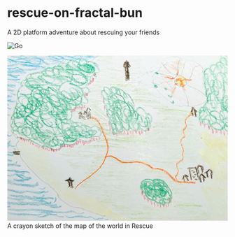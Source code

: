 # rescue-on-fractal-bun
A 2D platform adventure about rescuing your friends


![Go](https://github.com/objarni/rescue-on-fractal-bun/workflows/Go/badge.svg?branch=main&event=push)

![](assets/TMap.png)
A crayon sketch of the map of the world in Rescue

